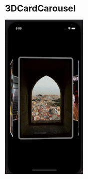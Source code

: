 # 3DCardCarousel

<img src="https://github.com/SezginCiftci/3DCardCarousel/blob/main/3DCardCarousel/3DCarousalAnimation.gif" width="250">
